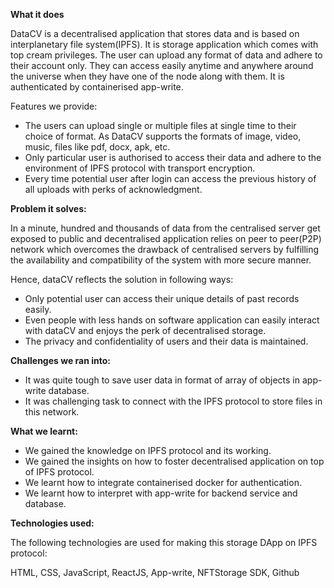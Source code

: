 **What it does**

DataCV is a decentralised application that stores data and is based on interplanetary file system(IPFS). It is storage application which comes with top cream privileges. The user can upload any format of data and adhere to their account only. They can access easily anytime and anywhere around the universe when they have one of the node along with them. It is authenticated by containerised app-write.

Features we provide:

- The users can upload single or multiple files at single time to their choice of format. As DataCV supports the formats of image, video, music, files like pdf, docx, apk, etc.
- Only particular user is authorised to access their data and adhere to the environment of IPFS protocol with transport encryption.
- Every time potential user after login can access the previous history of all uploads with perks of acknowledgment.

**Problem it solves:**

In a minute, hundred and thousands of data from the centralised server get exposed to public and decentralised application relies on peer to peer(P2P) network which overcomes the drawback of centralised servers by fulfilling the availability and compatibility of the system with more secure manner. 

Hence, dataCV reflects the solution in following ways:

- Only potential user can access their unique details of past records easily.
- Even people with less hands on software application can easily interact with dataCV and enjoys the perk of decentralised storage.
- The privacy and confidentiality of users and their data is maintained.

**Challenges we ran into:**

- It was quite tough to save user data in format of array of objects in app-write database.
- It was challenging task to connect with the IPFS protocol to store files in this network.

**What we learnt:**

- We gained the knowledge on IPFS protocol and its working.
- We gained the insights on how to foster decentralised application on top of IPFS protocol.
- We learnt how to integrate containerised docker for authentication.
- We learnt how to interpret with app-write for backend service and database.

**Technologies used:**

The following technologies are used for making this storage DApp on IPFS protocol:

HTML, CSS, JavaScript, ReactJS, App-write, NFTStorage SDK, Github
